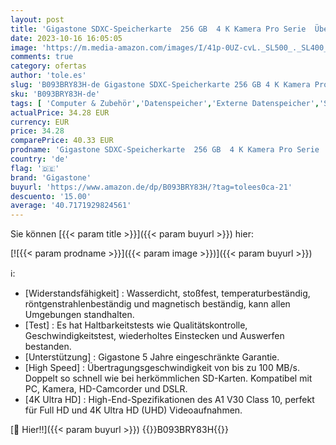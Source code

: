 ```yaml
---
layout: post
title: 'Gigastone SDXC-Speicherkarte  256 GB  4 K Kamera Pro Serie  Übertragungsgeschwindigkeit bis zu 100 MB/s  kompatibel mit Kamera Canon Nikon Sony Camcorder  A1 V30 UHS-I Klasse 10 für 4K UHD Video'
date: 2023-10-16 16:05:05
image: 'https://m.media-amazon.com/images/I/41p-0UZ-cvL._SL500_._SL400_.jpg'
comments: true
category: ofertas
author: 'tole.es'
slug: 'B093BRY83H-de Gigastone SDXC-Speicherkarte 256 GB 4 K Kamera Pro Serie...'
sku: 'B093BRY83H-de'
tags: [ 'Computer & Zubehör','Datenspeicher','Externe Datenspeicher','SecureDigital-Cards','Speicherkarten','gigastone','🇩🇪', ]
actualPrice: 34.28 EUR
currency: EUR
price: 34.28
comparePrice: 40.33 EUR
prodname: 'Gigastone SDXC-Speicherkarte  256 GB  4 K Kamera Pro Serie  Übertragungsgeschwindigkeit bis zu 100 MB/s  kompatibel mit Kamera Canon Nikon Sony Camcorder  A1 V30 UHS-I Klasse 10 für 4K UHD Video'
country: 'de'
flag: '🇩🇪'
brand: 'Gigastone'
buyurl: 'https://www.amazon.de/dp/B093BRY83H/?tag=tolees0ca-21'
descuento: '15.00'
average: '40.7171929824561'
---
```


Sie können [{{< param title >}}]({{< param buyurl >}}) hier:

[![{{< param prodname >}}]({{< param image >}})]({{< param buyurl >}})

ℹ️:

- [Widerstandsfähigkeit] : Wasserdicht, stoßfest, temperaturbeständig, röntgenstrahlenbeständig und magnetisch beständig, kann allen Umgebungen standhalten.
- [Test] : Es hat Haltbarkeitstests wie Qualitätskontrolle, Geschwindigkeitstest, wiederholtes Einstecken und Auswerfen bestanden.
- [Unterstützung] : Gigastone 5 Jahre eingeschränkte Garantie.
- [High Speed] : Übertragungsgeschwindigkeit von bis zu 100 MB/s. Doppelt so schnell wie bei herkömmlichen SD-Karten. Kompatibel mit PC, Kamera, HD-Camcorder und DSLR.
- [4K Ultra HD] : High-End-Spezifikationen des A1 V30 Class 10, perfekt für Full HD und 4K Ultra HD (UHD) Videoaufnahmen.

[🛒 Hier!!]({{< param buyurl >}})
{{<world>}}B093BRY83H{{</world>}}
